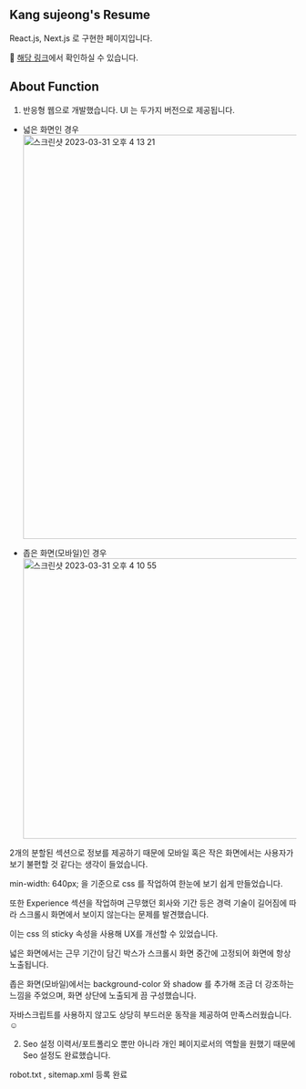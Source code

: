 ## Kang sujeong's Resume

React.js, Next.js 로 구현한 페이지입니다.

📢 [해당 링크](https://ksj-frontend-dev.web.app/)에서 확인하실 수 있습니다.

## About Function

1. 반응형 웹으로 개발했습니다.
   UI 는 두가지 버전으로 제공됩니다.

- 넓은 화면인 경우
  <img width="709" alt="스크린샷 2023-03-31 오후 4 13 21" src="https://user-images.githubusercontent.com/45249021/229049731-a3b0e5a3-d9ca-434e-9dcc-9807cb810cf1.png">

- 좁은 화면(모바일)인 경우
  <img width="492" alt="스크린샷 2023-03-31 오후 4 10 55" src="https://user-images.githubusercontent.com/45249021/229049199-b27dea11-8ede-4d7e-8123-71d244cc1f7f.png">

2개의 분할된 섹션으로 정보를 제공하기 때문에 모바일 혹은 작은 화면에서는 사용자가 보기 불편할 것 같다는 생각이 들었습니다.

min-width: 640px; 을 기준으로 css 를 작업하여 한눈에 보기 쉽게 만들었습니다.

또한 Experience 섹션을 작업하며 근무했던 회사와 기간 등은 경력 기술이 길어짐에 따라 스크롤시 화면에서 보이지 않는다는 문제를 발견했습니다.

이는 css 의 sticky 속성을 사용해 UX를 개선할 수 있었습니다.

넓은 화면에서는 근무 기간이 담긴 박스가 스크롤시 화면 중간에 고정되어 화면에 항상 노출됩니다.

좁은 화면(모바일)에서는 background-color 와 shadow 를 추가해 조금 더 강조하는 느낌을 주었으며, 화면 상단에 노출되게 끔 구성했습니다.

자바스크립트를 사용하지 않고도 상당히 부드러운 동작을 제공하여 만족스러웠습니다. ☺️

2. Seo 설정
   이력서/포트폴리오 뿐만 아니라 개인 페이지로서의 역할을 원했기 때문에 Seo 설정도 완료했습니다.

robot.txt , sitemap.xml 등록 완료

